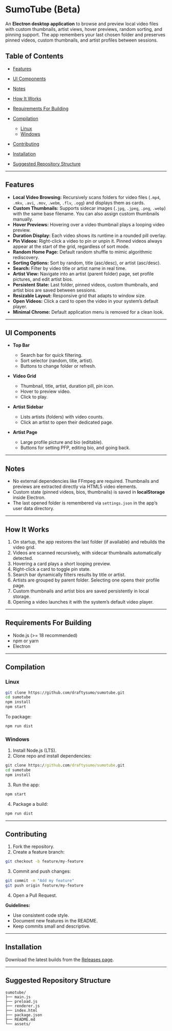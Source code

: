 # SumoTube (Beta)

An **Electron desktop application** to browse and preview local video files with custom thumbnails, artist views, hover previews, random sorting, and pinning support. The app remembers your last chosen folder and preserves pinned videos, custom thumbnails, and artist profiles between sessions.

## Table of Contents

* [Features](#features)
* [UI Components](#ui-components)
* [Notes](#notes)
* [How It Works](#how-it-works)
* [Requirements For Building](#requirements-for-building)
* [Compilation](#compilation)

  * [Linux](#linux)
  * [Windows](#windows)
* [Contributing](#contributing)
* [Installation](#installation)
* [Suggested Repository Structure](#suggested-repository-structure)

---

## Features

* **Local Video Browsing:** Recursively scans folders for video files (`.mp4`, `.mkv`, `.avi`, `.mov`, `.webm`, `.flv`, `.ogg`) and displays them as cards.
* **Custom Thumbnails:** Supports sidecar images (`.jpg`, `.jpeg`, `.png`, `.webp`) with the same base filename. You can also assign custom thumbnails manually.
* **Hover Previews:** Hovering over a video thumbnail plays a looping video preview.
* **Duration Display:** Each video shows its runtime in a rounded pill overlay.
* **Pin Videos:** Right-click a video to pin or unpin it. Pinned videos always appear at the start of the grid, regardless of sort mode.
* **Random Home Page:** Default random shuffle to mimic algorithmic rediscovery.
* **Sorting Options:** Sort by random, title (asc/desc), or artist (asc/desc).
* **Search:** Filter by video title or artist name in real time.
* **Artist View:** Navigate into an artist (parent folder) page, set profile pictures, and edit artist bios.
* **Persistent State:** Last folder, pinned videos, custom thumbnails, and artist bios are saved between sessions.
* **Resizable Layout:** Responsive grid that adapts to window size.
* **Open Videos:** Click a card to open the video in your system’s default player.
* **Minimal Chrome:** Default application menu is removed for a clean look.

---

## UI Components

* **Top Bar**

  * Search bar for quick filtering.
  * Sort selector (random, title, artist).
  * Buttons to change folder or refresh.
* **Video Grid**

  * Thumbnail, title, artist, duration pill, pin icon.
  * Hover to preview video.
  * Click to play.
* **Artist Sidebar**

  * Lists artists (folders) with video counts.
  * Click an artist to open their dedicated page.
* **Artist Page**

  * Large profile picture and bio (editable).
  * Buttons for setting PFP, editing bio, and going back.

---

## Notes

* No external dependencies like FFmpeg are required. Thumbnails and previews are extracted directly via HTML5 video elements.
* Custom state (pinned videos, bios, thumbnails) is saved in **localStorage** inside Electron.
* The last opened folder is remembered via `settings.json` in the app’s user data directory.

---

## How It Works

1. On startup, the app restores the last folder (if available) and rebuilds the video grid.
2. Videos are scanned recursively, with sidecar thumbnails automatically detected.
3. Hovering a card plays a short looping preview.
4. Right-click a card to toggle pin state.
5. Search bar dynamically filters results by title or artist.
6. Artists are grouped by parent folder. Selecting one opens their profile page.
7. Custom thumbnails and artist bios are saved persistently in local storage.
8. Opening a video launches it with the system’s default video player.

---

## Requirements For Building

* Node.js (>= 18 recommended)
* npm or yarn
* Electron

---

## Compilation

### Linux

```bash
git clone https://github.com/draftysumo/sumotube.git
cd sumotube
npm install
npm start
```

To package:

```bash
npm run dist
```

### Windows

1. Install Node.js (LTS).
2. Clone repo and install dependencies:

```cmd
git clone https://github.com/draftysumo/sumotube.git
cd sumotube
npm install
```

3. Run the app:

```cmd
npm start
```

4. Package a build:

```cmd
npm run dist
```

---

## Contributing

1. Fork the repository.
2. Create a feature branch:

```bash
git checkout -b feature/my-feature
```

3. Commit and push changes:

```bash
git commit -m "Add my feature"
git push origin feature/my-feature
```

4. Open a Pull Request.

**Guidelines:**

* Use consistent code style.
* Document new features in the README.
* Keep commits small and descriptive.

---

## Installation

Download the latest builds from the [Releases page](https://github.com/draftysumo/sumotube/releases).

---

## Suggested Repository Structure

```
sumotube/
├── main.js
├── preload.js
├── renderer.js
├── index.html
├── package.json
├── README.md
└── assets/
```
